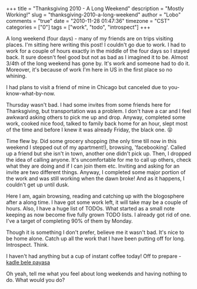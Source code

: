 +++
title = "Thanksgiving 2010 - A Long Weekend"
description = "Mostly Working!"
slug = "thanksgiving-2010-a-long-weekend"
author = "Lobo"
comments = "true"
date = "2010-11-28 01:47:36"
timezone = "CST"
categories = ["0"]
tags = ["work", "todo", "introspect"]
+++

A long weekend (four days) - many of my friends are on trips visiting places. I'm sitting here writing this post! I couldn't go due to work. I had to work for a couple of hours exactly in the middle of the four days so I stayed back. It sure doesn't feel good but not as bad as I imagined it to be. Almost 3/4th of the long weekend has gone by. It's work and someone had to do it. Moreover, it's because of work I'm here in US in the first place so no whining.

I had plans to visit a friend of mine in Chicago but canceled due to you-know-what-by-now.

Thursday wasn't bad. I had some invites from some friends here for Thanksgiving, but transportation was a problem. I don't have a car and I feel awkward asking others to pick me up and drop. Anyway, completed some work, cooked nice food, talked to family back home for an hour, slept most of the time and before I knew it was already Friday, the black one. :stuck_out_tongue_closed_eyes:

Time flew by. Did some grocery shopping (the only time till now in this weekend I stepped out of my apartment!), browsing, 'facebooking'. Called up a friend but she isn't in town, another one didn't pick up. Then, I dropped the idea of calling anyone. It's uncomfortable for me to call up others, check what they are doing and if I can join them etc. Inviting and asking for an invite are two different things. Anyway, I completed some major portion of the work and was still working when the dawn broke! And as it happens, I couldn't get up until dusk.

Here I am, again browsing, reading and catching up with the blogosphere after a along time. I have got some work left, it will take may be a couple of hours. Also, I have a huge list of TODOs. What started as a small note keeping as now become five fully grown TODO lists. I already got rid of one. I've a target of completing 90% of them by Monday.

Though it is something I don't prefer, believe me it wasn't bad. It's nice to be home alone. Catch up all the work that I have been putting off for long. Introspect. Think.

I haven't had anything but a cup of instant coffee today! Off to prepare - [kadle bele payasa]( http://www.google.com/search?hl=en&q=kadle+bele+payasa)

Oh yeah, tell me what you feel about long weekends and having nothing to do. What would you do?
